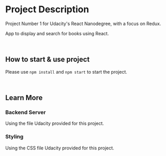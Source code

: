 # Project Description

Project Number 1 for Udacity's React Nanodegree, with a focus on Redux.

App to display and search for books using React.

<br/>

## How to start & use project

Please use `npm install` and `npm start` to start the project.

<br />

## Learn More


### Backend Server

Using the file Udacity provided for this project.

### Styling

Using the CSS file Udacity provided for this project.
